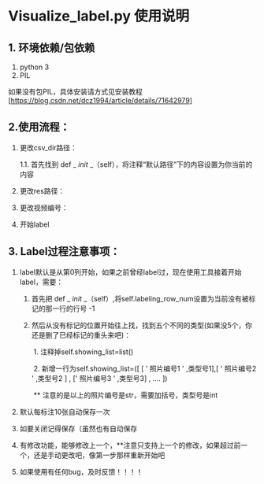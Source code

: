 # Visualize_label.py 使用说明

## 1. 环境依赖/包依赖

1. python 3
2. PIL

如果没有包PIL，具体安装请方式见安装教程[https://blog.csdn.net/dcz1994/article/details/71642979]

## 2.使用流程：

1. 更改csv_dir路径：

   1.1. 首先找到 def _ _init_ _（self），将注释“默认路径”下的内容设置为你当前的内容

2. 更改res路径：

3. 更改视频编号：

4. 开始label

## 3. Label过程注意事项：

1. label默认是从第0列开始，如果之前曾经label过，现在使用工具接着开始label，需要：

   1. 首先把 def _ *init* _（self）,将self.labeling_row_num设置为当前没有被标记的那一行的行号 -1

   2. 然后从没有标记的位置开始往上找，找到五个不同的类型(如果没5个，你还是删了已经标记的重头来吧)：

      ​	1. 注释掉self.showing_list=list()

      ​	2. 新增一行为self.showing_list=([ [ ' 照片编号1 ' ,类型号1],[  ' 照片编号2 ' ,类型号2 ]  ,  [' 照片编号3 ' ,类型号3] , .... ])

      ​	** 注意的是以上的照片编号是str，需要加括号，类型号是int

2. 默认每标注10张自动保存一次

3. 如要关闭记得保存（虽然也有自动保存

4. 有修改功能，能够修改上一个，**注意只支持上一个的修改，如果超过前一个，还是手动更改吧，像第一步那样重新开始吧

5. 如果使用有任何bug，及时反馈！！！！
